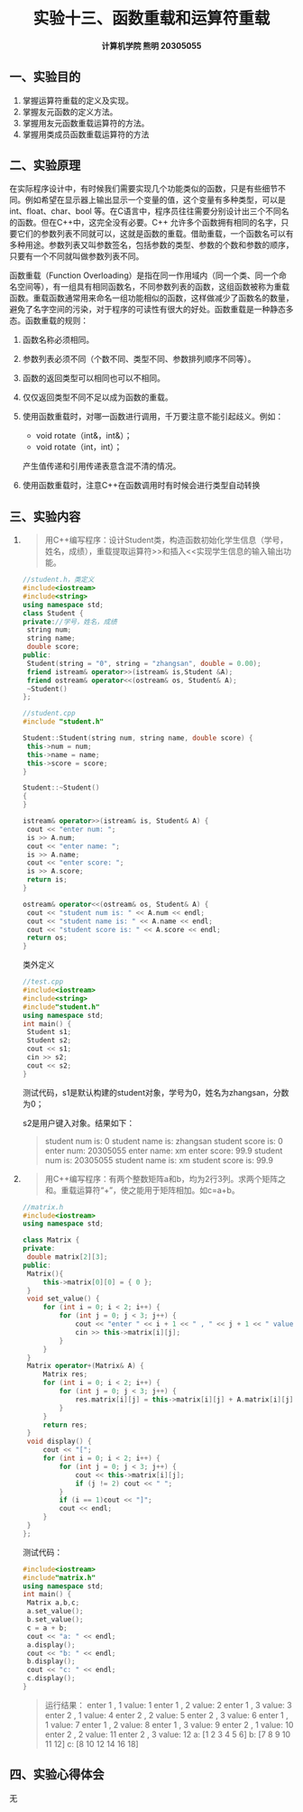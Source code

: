 <h1>
    <center>
        实验十三、函数重载和运算符重载
    </center>
</h1>
<h4>
    <center>
        计算机学院 熊明 20305055
    </center>
</h4>


## 一、实验目的

1. 掌握运算符重载的定义及实现。
2. 掌握友元函数的定义方法。
3. 掌握用友元函数重载运算符的方法。
4. 掌握用类成员函数重载运算符的方法

## 二、实验原理

在实际程序设计中，有时候我们需要实现几个功能类似的函数，只是有些细节不同。例如希望在显示器上输出显示一个变量的值，这个变量有多种类型，可以是 int、float、char、bool 等。在C语言中，程序员往往需要分别设计出三个不同名的函数。但在C++中，这完全没有必要。C++ 允许多个函数拥有相同的名字，只要它们的参数列表不同就可以，这就是函数的重载。借助重载，一个函数名可以有多种用途。参数列表又叫参数签名，包括参数的类型、参数的个数和参数的顺序，只要有一个不同就叫做参数列表不同。

函数重载（Function Overloading）是指在同一作用域内（同一个类、同一个命名空间等），有一组具有相同函数名，不同参数列表的函数，这组函数被称为重载函数。重载函数通常用来命名一组功能相似的函数，这样做减少了函数名的数量，避免了名字空间的污染，对于程序的可读性有很大的好处。函数重载是一种静态多态。函数重载的规则：

1. 函数名称必须相同。

2. 参数列表必须不同（个数不同、类型不同、参数排列顺序不同等）。

3. 函数的返回类型可以相同也可以不相同。

4. 仅仅返回类型不同不足以成为函数的重载。

5. 使用函数重载时，对哪一函数进行调用，千万要注意不能引起歧义。例如：

   - void rotate（int&，int&）；
   - void rotate（int，int）；

   产生值传递和引用传递表意含混不清的情况。

6. 使用函数重载时，注意C++在函数调用时有时候会进行类型自动转换

## 三、实验内容

1. > 用C++编写程序：设计Student类，构造函数初始化学生信息（学号，姓名，成绩），重载提取运算符>>和插入<<实现学生信息的输入输出功能。

   ```cpp
   //student.h，类定义
   #include<iostream>
   #include<string>
   using namespace std;
   class Student {
   private://学号，姓名，成绩
   	string num;
   	string name;
   	double score;
   public:
   	Student(string = "0", string = "zhangsan", double = 0.00);
   	friend istream& operator>>(istream& is,Student &A);
   	friend ostream& operator<<(ostream& os, Student& A);
   	~Student()
   };
   ```

   ```cpp
   //student.cpp
   #include "student.h"
   
   Student::Student(string num, string name, double score) {
   	this->num = num;
   	this->name = name;
   	this->score = score;
   }
   
   Student::~Student()
   {
   }
   
   istream& operator>>(istream& is, Student& A) {
   	cout << "enter num: ";
   	is >> A.num;
   	cout << "enter name: ";
   	is >> A.name;
   	cout << "enter score: ";
   	is >> A.score;
   	return is;
   }
   
   ostream& operator<<(ostream& os, Student& A) {
   	cout << "student num is: " << A.num << endl;
   	cout << "student name is: " << A.name << endl;
   	cout << "student score is: " << A.score << endl;
   	return os;
   }
   ```

   类外定义

   ```cpp
   //test.cpp
   #include<iostream>
   #include<string>
   #include"student.h"
   using namespace std;
   int main() {
   	Student s1;
   	Student s2;
   	cout << s1;
   	cin >> s2;
   	cout << s2;
   }
   ```

   测试代码，s1是默认构建的student对象，学号为0，姓名为zhangsan，分数为0；

   s2是用户键入对象。结果如下：

   > student num is: 0
   > student name is: zhangsan
   > student score is: 0
   > enter num: 20305055
   > enter name: xm
   > enter score: 99.9
   > student num is: 20305055
   > student name is: xm
   > student score is: 99.9

2. > 用C++编写程序：有两个整数矩阵a和b，均为2行3列。求两个矩阵之和。重载运算符“+”，使之能用于矩阵相加。如c=a+b。

   ```cpp
   //matrix.h
   #include<iostream>
   using namespace std;
   
   class Matrix {
   private:
   	double matrix[2][3];
   public:
   	Matrix(){
   		this->matrix[0][0] = { 0 };
   	}
   	void set_value() {
   		for (int i = 0; i < 2; i++) {
   			for (int j = 0; j < 3; j++) {
   				cout << "enter " << i + 1 << " , " << j + 1 << " value:" << endl;
   				cin >> this->matrix[i][j];
   			}
   		}
   	}
   	Matrix operator+(Matrix& A) {
   		Matrix res;
   		for (int i = 0; i < 2; i++) {
   			for (int j = 0; j < 3; j++) {
   				res.matrix[i][j] = this->matrix[i][j] + A.matrix[i][j];
   			}
   		}
   		return res;
   	}
   	void display() {
   		cout << "[";
   		for (int i = 0; i < 2; i++) {
   			for (int j = 0; j < 3; j++) {
   				cout << this->matrix[i][j];
   				if (j != 2) cout << " ";
   			}
   			if (i == 1)cout << "]";
   			cout << endl;
   		}
   	}
   };
   ```

   测试代码：

   ```cpp
   #include<iostream>
   #include"matrix.h"
   using namespace std;
   int main() {
   	Matrix a,b,c;
   	a.set_value();
   	b.set_value();
   	c = a + b;
   	cout << "a: " << endl;
   	a.display();
   	cout << "b: " << endl;
   	b.display();
   	cout << "c: " << endl;
   	c.display();
   }
   ```

   > 运行结果：
   > enter 1 , 1 value:
   > 1
   > enter 1 , 2 value:
   > 2
   > enter 1 , 3 value:
   > 3
   > enter 2 , 1 value:
   > 4
   > enter 2 , 2 value:
   > 5
   > enter 2 , 3 value:
   > 6
   > enter 1 , 1 value:
   > 7
   > enter 1 , 2 value:
   > 8
   > enter 1 , 3 value:
   > 9
   > enter 2 , 1 value:
   > 10
   > enter 2 , 2 value:
   > 11
   > enter 2 , 3 value:
   > 12
   > a:
   > [1 2 3
   > 4 5 6]
   > b:
   > [7 8 9
   > 10 11 12]
   > c:
   > [8 10 12
   > 14 16 18]

## 四、实验心得体会

无

